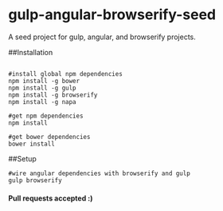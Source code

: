 gulp-angular-browserify-seed
============================

A seed project for gulp, angular, and browserify projects.

##Installation
```

#install global npm dependencies
npm install -g bower
npm install -g gulp
npm install -g browserify
npm install -g napa

#get npm dependencies
npm install

#get bower dependencies
bower install

```
##Setup
```
#wire angular dependencies with browserify and gulp
gulp browserify
```

#### Pull requests accepted :)
